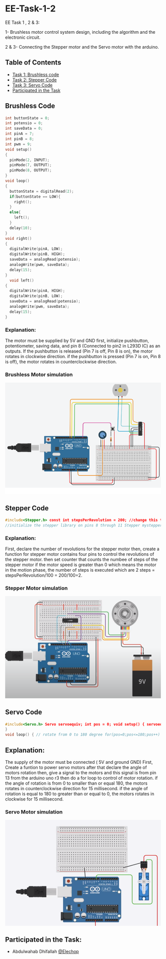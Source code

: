 # EE-Task-1-2
EE Task 1 , 2 & 3: 

1- Brushless motor control system design, including the algorithm and the electronic circuit. 

2 & 3- Connecting the Stepper motor and the Servo motor with the arduino.

## Table of Contents
* [Task 1: Brushless code](#1)
* [Task 2: Stepper Code](#2)
* [Task 3: Servo Code](#3)
* [Participated in the Task](#4)


<a name= "1"></a>
## Brushless Code 
``` c++ 
int buttonState = 0;
int potensio = 0;
int saveData = 0;
int pinA = 7;
int pinB = 8;
int pwm = 9;
void setup()
{
  pinMode(2, INPUT);
  pinMode(7, OUTPUT);
  pinMode(8, OUTPUT);
}
void loop()
{
  buttonState = digitalRead(2);
  if(buttonState == LOW){
    right();
  }
  else{
    left();
  }
  delay(10);
}
void right()
{
  digitalWrite(pinA, LOW);
  digitalWrite(pinB, HIGH);
  saveData = analogRead(potensio);
  analogWrite(pwm, saveData);
  delay(15);
}
  void left()
{
  digitalWrite(pinA, HIGH);
  digitalWrite(pinB, LOW);
  saveData = analogRead(potensio);
  analogWrite(pwm, saveData);
  delay(15);
}
```
### Explanation:
The motor must be supplied by 5V and GND first, initialize pushbutton, potentiometer, saving data, and pin 8 (Connected to pin2 in L293D IC) as an outputs. If the pushbutton is released (Pin 7 is off, Pin 8 is on), the motor rotates in clockwise direction. if the pushbutton is pressed (Pin 7 is on, Pin 8 is off), the motor rotates in counterclockwise direction.

### Brushless Motor simulation
![](images/brushless-simulation.png)



<a name= "2"></a>
## Stepper Code
```c++
#include<Stepper.h> const int stepsPerRevolution = 200; //change this to fit the number //of revolutions for your motor
//initialize the stepper library on pins 8 through 11 Stepper mystepper(stepsPerRevolution, 8, 9, 10, 11); int stepCount = 0; // number of steps the motor has taken void setup() { // nothing to do inside the setup } void loop(){ // read the sensor value: int sensorReading = analogRead(A0); // map it to a range from 0 to 100: int motorSpeed = map(sensorReading, 0, 1023, 0, 250); // set the motor speed: if (motorSpeed > 0){ mystepper.setSpeed(motorSpeed); // step 1/100 of a revolution mystepper.step(stepsPerRevolution/100); } }
```

### Explanation:
First, declare the number of revolutions for the stepper motor then, create a function for stepper motor contains four pins to control the   revolutions of the stepper motor. then set counter that counts the numbee of steps of the stepper motor if the motor speed is greater than 0 which means the motor in the motion phase, the number of steps is executed which are 2 steps = stepsPerRevolution/100 = 200/100=2.

### Stepper Motor simulation
![](images/stepper-simulation.png)



<a name= "3"></a>
## Servo Code

```c++
#include<Servo.h> Servo servoequiv; int pos = 0; void setup() { servoequiv.attach(13); //because I have connected signal pin with 13
}
void loop() { // rotate from 0 to 180 degree for(pos=0;pos<=180;pos++) { servoequiv.write(pos); delay(15); } for(pos=180;pos>=0;pos--); { servoequiv.write(pos); delay(15); } }
```


## Explanation:
The supply of the motor must be connected ( 5V and ground GND) First, Create a funtion to power servo motors after that declare the angle of motors rotation then, give a signal to the motors and this signal is from pin 13 from the arduino uno r3 then do a for loop to control of motor rotation. if the angle of rotation is from 0 to smaller than or equal 180, the motors rotates in counterclockwise direction for 15 millisecond. if the angle of rotation is equal to 180 to greater than or equal to 0, the motors rotates in clockwise for 15 millisecond.

### Servo Motor simulation
![](images/Servo-simulation.png)


<a name= "4"></a>
## Participated in the Task: 
- Abdulwahab Dhifallah [@Elechop](https://github.com/Elechop)
